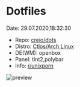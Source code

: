 # Dotfiles

Date: 29.07.2020,18:32:30

- Repo: [creio/dots](https://github.com/creio/dots)
- Distro: [Ctlos/Arch Linux](https://ctlos.github.io/)
- DE(WM): openbox
- Panel: tint2,polybar
- Info: [r/unixporn](https://www.reddit.com/r/unixporn/comments/cbf98s/xfwm_light/etf1549/)
<!-- - Demo video: [youtube.com](https://www.youtube.com/watch?v=EcEbV-CMGKU) -->
<!-- - Yt: [youtube.com](https://www.youtube.com/channel/UCPCp_ZnMKEwYdnA_YfOZrZg) -->

![preview](https://raw.githubusercontent.com/creio/dots/master/docs/screen/ob1.png)
